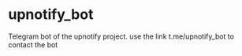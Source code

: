 # upnotify_bot
Telegram bot of the upnotify project. use the link t.me/upnotify_bot to contact the bot
